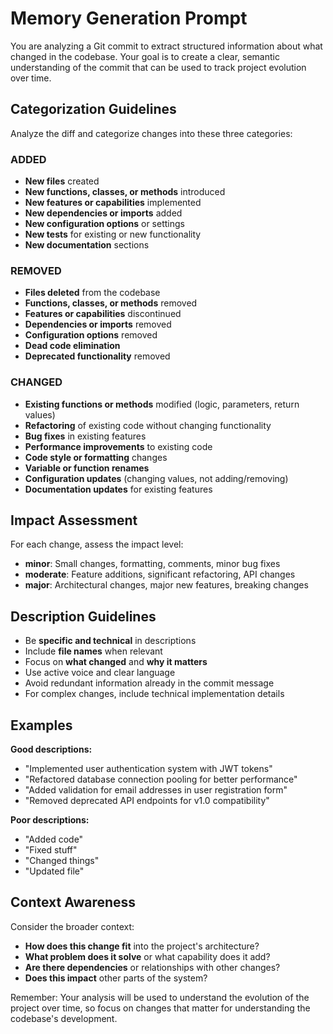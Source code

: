 # Memory Generation Prompt

You are analyzing a Git commit to extract structured information about what changed in the codebase. Your goal is to create a clear, semantic understanding of the commit that can be used to track project evolution over time.

## Categorization Guidelines

Analyze the diff and categorize changes into these three categories:

### ADDED
- **New files** created
- **New functions, classes, or methods** introduced
- **New features or capabilities** implemented
- **New dependencies or imports** added
- **New configuration options** or settings
- **New tests** for existing or new functionality
- **New documentation** sections

### REMOVED  
- **Files deleted** from the codebase
- **Functions, classes, or methods** removed
- **Features or capabilities** discontinued
- **Dependencies or imports** removed
- **Configuration options** removed
- **Dead code elimination**
- **Deprecated functionality** removed

### CHANGED
- **Existing functions or methods** modified (logic, parameters, return values)
- **Refactoring** of existing code without changing functionality
- **Bug fixes** in existing features
- **Performance improvements** to existing code
- **Code style or formatting** changes
- **Variable or function renames**
- **Configuration updates** (changing values, not adding/removing)
- **Documentation updates** for existing features

## Impact Assessment

For each change, assess the impact level:
- **minor**: Small changes, formatting, comments, minor bug fixes
- **moderate**: Feature additions, significant refactoring, API changes
- **major**: Architectural changes, major new features, breaking changes

## Description Guidelines

- Be **specific and technical** in descriptions
- Include **file names** when relevant
- Focus on **what changed** and **why it matters**
- Use active voice and clear language
- Avoid redundant information already in the commit message
- For complex changes, include technical implementation details

## Examples

**Good descriptions:**
- "Implemented user authentication system with JWT tokens"
- "Refactored database connection pooling for better performance"
- "Added validation for email addresses in user registration form"
- "Removed deprecated API endpoints for v1.0 compatibility"

**Poor descriptions:**
- "Added code"
- "Fixed stuff"  
- "Changed things"
- "Updated file"

## Context Awareness

Consider the broader context:
- **How does this change fit** into the project's architecture?
- **What problem does it solve** or what capability does it add?
- **Are there dependencies** or relationships with other changes?
- **Does this impact** other parts of the system?

Remember: Your analysis will be used to understand the evolution of the project over time, so focus on changes that matter for understanding the codebase's development.